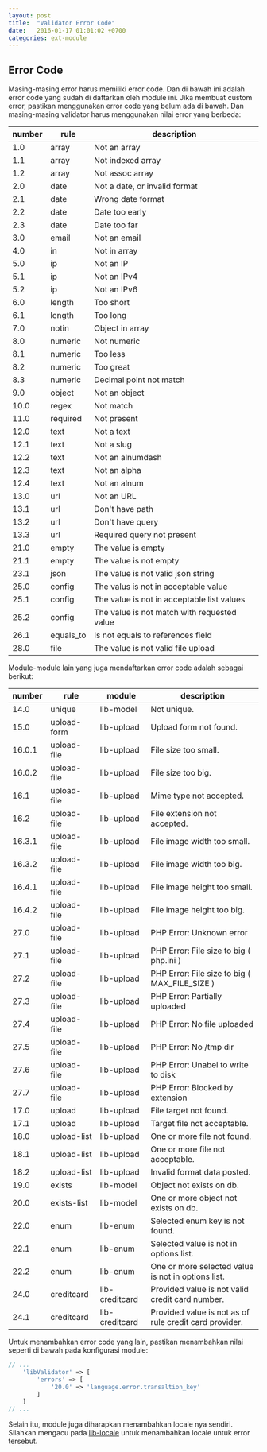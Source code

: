 ```yaml
---
layout: post
title:  "Validator Error Code"
date:   2016-01-17 01:01:02 +0700
categories: ext-module
---
```


## Error Code

Masing-masing error harus memiliki error code. Dan di bawah ini adalah error
code yang sudah di daftarkan oleh module ini. Jika membuat custom error, pastikan
menggunakan error code yang belum ada di bawah. Dan masing-masing validator harus
menggunakan nilai error yang berbeda:

number  | rule      | description
--------|-----------|------------
1.0     | array     | Not an array
1.1     | array     | Not indexed array
1.2     | array     | Not assoc array
2.0     | date      | Not a date, or invalid format
2.1     | date      | Wrong date format
2.2     | date      | Date too early
2.3     | date      | Date too far
3.0     | email     | Not an email
4.0     | in        | Not in array
5.0     | ip        | Not an IP
5.1     | ip        | Not an IPv4
5.2     | ip        | Not an IPv6
6.0     | length    | Too short
6.1     | length    | Too long
7.0     | notin     | Object in array
8.0     | numeric   | Not numeric
8.1     | numeric   | Too less
8.2     | numeric   | Too great
8.3     | numeric   | Decimal point not match
9.0     | object    | Not an object
10.0    | regex     | Not match
11.0    | required  | Not present
12.0    | text      | Not a text
12.1    | text      | Not a slug
12.2    | text      | Not an alnumdash
12.3    | text      | Not an alpha
12.4    | text      | Not an alnum
13.0    | url       | Not an URL
13.1    | url       | Don't have path
13.2    | url       | Don't have query
13.3    | url       | Required query not present
21.0    | empty     | The value is empty
21.1    | empty     | The value is not empty
23.1    | json      | The value is not valid json string
25.0    | config    | The valus is not in acceptable value
25.1    | config    | The value is not in acceptable list values
25.2    | config    | The value is not match with requested value
26.1    | equals_to | Is not equals to references field
28.0    | file      | The value is not valid file upload

Module-module lain yang juga mendaftarkan error code adalah sebagai berikut:

number | rule        | module           | description
-------|-------------|------------------|------------
14.0   | unique      | lib-model        | Not unique.
15.0   | upload-form | lib-upload       | Upload form not found.
16.0.1 | upload-file | lib-upload       | File size too small.
16.0.2 | upload-file | lib-upload       | File size too big.
16.1   | upload-file | lib-upload       | Mime type not accepted.
16.2   | upload-file | lib-upload       | File extension not accepted.
16.3.1 | upload-file | lib-upload       | File image width too small.
16.3.2 | upload-file | lib-upload       | File image width too big.
16.4.1 | upload-file | lib-upload       | File image height too small.
16.4.2 | upload-file | lib-upload       | File image height too big.
27.0   | upload-file | lib-upload       | PHP Error: Unknown error
27.1   | upload-file | lib-upload       | PHP Error: File size to big ( php.ini )
27.2   | upload-file | lib-upload       | PHP Error: File size to big ( MAX_FILE_SIZE  )
27.3   | upload-file | lib-upload       | PHP Error: Partially uploaded
27.4   | upload-file | lib-upload       | PHP Error: No file uploaded
27.5   | upload-file | lib-upload       | PHP Error: No /tmp dir
27.6   | upload-file | lib-upload       | PHP Error: Unabel to write to disk
27.7   | upload-file | lib-upload       | PHP Error: Blocked by extension
17.0   | upload      | lib-upload       | File target not found.
17.1   | upload      | lib-upload       | Target file not acceptable.
18.0   | upload-list | lib-upload       | One or more file not found.
18.1   | upload-list | lib-upload       | One or more file not acceptable.
18.2   | upload-list | lib-upload       | Invalid format data posted.
19.0   | exists      | lib-model        | Object not exists on db.
20.0   | exists-list | lib-model        | One or more object not exists on db.
22.0   | enum        | lib-enum         | Selected enum key is not found.
22.1   | enum        | lib-enum         | Selected value is not in options list.
22.2   | enum        | lib-enum         | One or more selected value is not in options list.
24.0   | creditcard  | lib-creditcard   | Provided value is not valid credit card number.
24.1   | creditcard  | lib-creditcard   | Provided value is not as of rule credit card provider.

Untuk menambahkan error code yang lain, pastikan menambahkan nilai
seperti di bawah pada konfigurasi module:

```php
// ...
    'libValidator' => [
        'errors' => [
            '20.0' => 'language.error.transaltion_key'
        ]
    ]
// ...
```

Selain itu, module juga diharapkan menambahkan locale nya sendiri.
Silahkan mengacu pada [lib-locale](https://github.com/getmim/lib-locale)
untuk menambahkan locale untuk error tersebut.